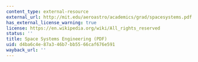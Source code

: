 ```yaml
---
content_type: external-resource
external_url: http://mit.edu/aeroastro/academics/grad/spacesystems.pdf
has_external_license_warning: true
license: https://en.wikipedia.org/wiki/All_rights_reserved
status: ''
title: Space Systems Engineering (PDF)
uid: d4ba6c4e-87a3-46b7-bb55-66caf676e591
wayback_url: ''
---
```

